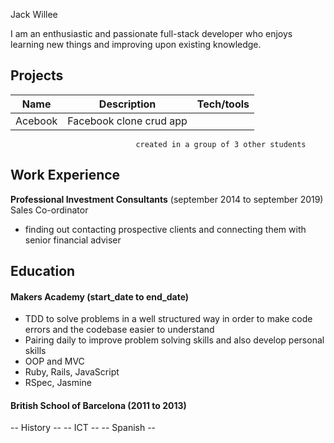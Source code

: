 Jack Willee

I am an enthusiastic and passionate full-stack developer who enjoys learning new things and improving upon existing knowledge.

## Projects

| Name                         | Description            | Tech/tools         |
| ---------------------------- | -----------------      | -----------------  |
| Acebook                      | Facebook clone crud app
                                created in a group of 3 other students

          
                                  

## Work Experience

**Professional Investment Consultants** (september 2014  to september 2019)  
Sales Co-ordinator

- finding out contacting prospective clients and connecting them with senior financial adviser


## Education

#### Makers Academy (start_date to end_date)
- TDD to solve problems in a well structured way in order to make code errors and the codebase easier to understand
- Pairing daily to improve problem solving skills and also develop personal skills
- OOP and MVC
- Ruby, Rails, JavaScript
- RSpec, Jasmine

#### British School of Barcelona (2011 to 2013)
-- History --
-- ICT --
-- Spanish --


